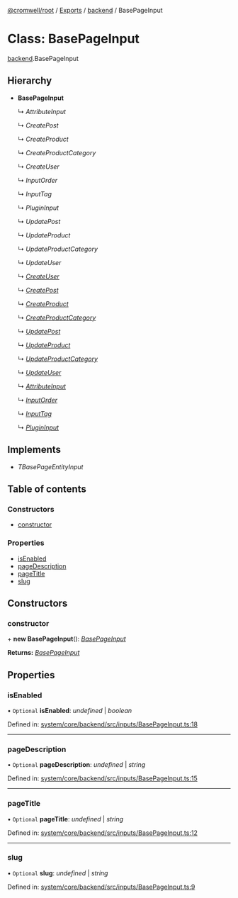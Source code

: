 [@cromwell/root](../README.md) / [Exports](../modules.md) / [backend](../modules/backend.md) / BasePageInput

# Class: BasePageInput

[backend](../modules/backend.md).BasePageInput

## Hierarchy

* **BasePageInput**

  ↳ *AttributeInput*

  ↳ *CreatePost*

  ↳ *CreateProduct*

  ↳ *CreateProductCategory*

  ↳ *CreateUser*

  ↳ *InputOrder*

  ↳ *InputTag*

  ↳ *PluginInput*

  ↳ *UpdatePost*

  ↳ *UpdateProduct*

  ↳ *UpdateProductCategory*

  ↳ *UpdateUser*

  ↳ [*CreateUser*](backend.createuser.md)

  ↳ [*CreatePost*](backend.createpost.md)

  ↳ [*CreateProduct*](backend.createproduct.md)

  ↳ [*CreateProductCategory*](backend.createproductcategory.md)

  ↳ [*UpdatePost*](backend.updatepost.md)

  ↳ [*UpdateProduct*](backend.updateproduct.md)

  ↳ [*UpdateProductCategory*](backend.updateproductcategory.md)

  ↳ [*UpdateUser*](backend.updateuser.md)

  ↳ [*AttributeInput*](backend.attributeinput.md)

  ↳ [*InputOrder*](backend.inputorder.md)

  ↳ [*InputTag*](backend.inputtag.md)

  ↳ [*PluginInput*](backend.plugininput.md)

## Implements

* *TBasePageEntityInput*

## Table of contents

### Constructors

- [constructor](backend.basepageinput.md#constructor)

### Properties

- [isEnabled](backend.basepageinput.md#isenabled)
- [pageDescription](backend.basepageinput.md#pagedescription)
- [pageTitle](backend.basepageinput.md#pagetitle)
- [slug](backend.basepageinput.md#slug)

## Constructors

### constructor

\+ **new BasePageInput**(): [*BasePageInput*](backend.basepageinput.md)

**Returns:** [*BasePageInput*](backend.basepageinput.md)

## Properties

### isEnabled

• `Optional` **isEnabled**: *undefined* \| *boolean*

Defined in: [system/core/backend/src/inputs/BasePageInput.ts:18](https://github.com/CromwellCMS/Cromwell/blob/ccdbdd0/system/core/backend/src/inputs/BasePageInput.ts#L18)

___

### pageDescription

• `Optional` **pageDescription**: *undefined* \| *string*

Defined in: [system/core/backend/src/inputs/BasePageInput.ts:15](https://github.com/CromwellCMS/Cromwell/blob/ccdbdd0/system/core/backend/src/inputs/BasePageInput.ts#L15)

___

### pageTitle

• `Optional` **pageTitle**: *undefined* \| *string*

Defined in: [system/core/backend/src/inputs/BasePageInput.ts:12](https://github.com/CromwellCMS/Cromwell/blob/ccdbdd0/system/core/backend/src/inputs/BasePageInput.ts#L12)

___

### slug

• `Optional` **slug**: *undefined* \| *string*

Defined in: [system/core/backend/src/inputs/BasePageInput.ts:9](https://github.com/CromwellCMS/Cromwell/blob/ccdbdd0/system/core/backend/src/inputs/BasePageInput.ts#L9)
